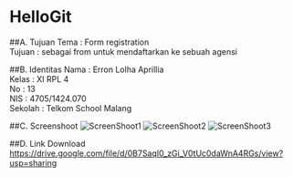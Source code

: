 # HelloGit

##A. Tujuan
Tema : Form registration<br>
Tujuan : sebagai from untuk mendaftarkan ke sebuah agensi

##B. Identitas
Nama : Erron Lolha Aprillia<br>
Kelas : XI RPL 4<br>
No : 13<br>
NIS : 4705/1424.070<br>
Sekolah : Telkom School Malang<br>

##C. Screenshoot
![ScreenShoot1](https://s10.postimg.org/i1vcj69qx/Screenshot_2016_09_12_07_17_49.png)
![ScreenShoot2](https://s12.postimg.org/yt42weywt/Screenshot_2016_09_12_07_17_57.png)
![ScreenShoot3](https://s22.postimg.org/u2lw4oi3l/Screenshot_2016_09_12_07_21_00.png)

##D. Link Download
https://drive.google.com/file/d/0B7SaqI0_zGi_V0tUc0daWnA4RGs/view?usp=sharing
